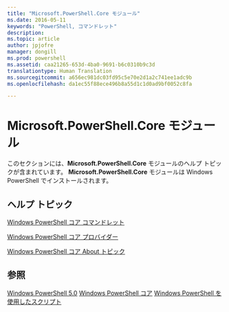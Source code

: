```yaml
---
title: "Microsoft.PowerShell.Core モジュール"
ms.date: 2016-05-11
keywords: "PowerShell, コマンドレット"
description: 
ms.topic: article
author: jpjofre
manager: dongill
ms.prod: powershell
ms.assetid: caa21265-653d-4ba0-9691-b6c0310b9c3d
translationtype: Human Translation
ms.sourcegitcommit: a656ec981dc03fd95c5e70e2d1a2c741ee1adc9b
ms.openlocfilehash: da1ec55f88ece496b8a55d1c1d0ad9bf0052c8fa

---
```


# Microsoft.PowerShell.Core モジュール
このセクションには、**Microsoft.PowerShell.Core** モジュールのヘルプ トピックが含まれています。 **Microsoft.PowerShell.Core** モジュールは Windows PowerShell でインストールされます。

## ヘルプ トピック
[Windows PowerShell コア コマンドレット](http://go.microsoft.com/fwlink/?LinkID=245857)

[Windows PowerShell コア プロバイダー](Windows-PowerShell-Core-Providers.md)

[Windows PowerShell コア About トピック](Windows-PowerShell-Core-About-Topics.md)

## 参照
[Windows PowerShell 5.0](Windows-PowerShell-5.0.md)
[Windows PowerShell コア](https://technet.microsoft.com/en-us/library/4b75f1e4-f327-48f3-92ab-bf5435094d41)
[Windows PowerShell を使用したスクリプト](../../getting-started/fundamental/Scripting-with-Windows-PowerShell.md)




<!--HONumber=Oct16_HO1-->


